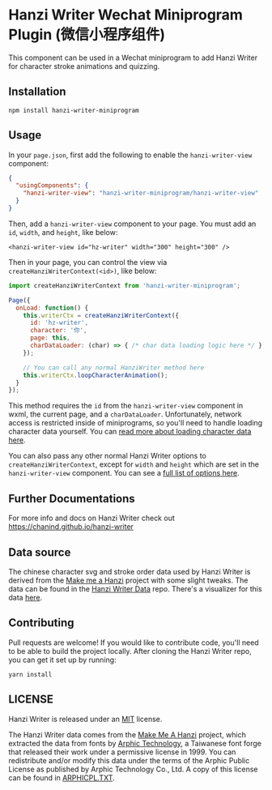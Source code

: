 # Hanzi Writer Wechat Miniprogram Plugin (微信小程序组件)

This component can be used in a Wechat miniprogram to add Hanzi Writer for character stroke animations and quizzing.

## Installation

```
npm install hanzi-writer-miniprogram
```

## Usage

In your `page.json`, first add the following to enable the `hanzi-writer-view` component:

```json
{
  "usingComponents": {
    "hanzi-writer-view": "hanzi-writer-miniprogram/hanzi-writer-view"
  }
}
```

Then, add a `hanzi-writer-view` component to your page. You must add an `id`, `width`, and `height`, like below:
```
<hanzi-writer-view id="hz-writer" width="300" height="300" />
```

Then in your page, you can control the view via `createHanziWriterContext(<id>)`, like below:

```javascript
import createHanziWriterContext from 'hanzi-writer-miniprogram';

Page({
  onLoad: function() {
    this.writerCtx = createHanziWriterContext({
      id: 'hz-writer',
      character: '你',
      page: this,
      charDataLoader: (char) => { /* char data loading logic here */ },
    });

    // You can call any normal HanziWriter method here
    this.writerCtx.loopCharacterAnimation();
  }
});
```

This method requires the `id` from the `hanzi-writer-view` component in wxml, the current page, and a `charDataLoader`. Unfortunately, network access is restricted inside of miniprograms, so you'll need to handle loading character data yourself. You can [read more about loading character data here](https://chanind.github.io/hanzi-writer/docs.html#loading-character-data-link).

You can also pass any other normal Hanzi Writer options to `createHanziWriterContext`, except for `width` and `height` which are set in the `hanzi-writer-view` component. You can see a [full list of options here](https://chanind.github.io/hanzi-writer/docs.html#api-link).

## Further Documentations

For more info and docs on Hanzi Writer check out https://chanind.github.io/hanzi-writer

## Data source

The chinese character svg and stroke order data used by Hanzi Writer is derived from the [Make me a Hanzi](https://github.com/skishore/makemeahanzi) project with some slight tweaks. The data can be found in the [Hanzi Writer Data](https://github.com/chanind/hanzi-writer-data) repo. There's a visualizer for this data [here](https://chanind.github.io/hanzi-writer-data).

## Contributing

Pull requests are welcome! If you would like to contribute code, you'll need to be able to build the project locally. After cloning the Hanzi Writer repo, you can get it set up by running:

```
yarn install
```

## LICENSE

Hanzi Writer is released under an [MIT](https://raw.githubusercontent.com/chanind/hanzi-writer/master/LICENSE) license.

The Hanzi Writer data comes from the [Make Me A Hanzi](https://github.com/skishore/makemeahanzi) project, which extracted the data from fonts by [Arphic Technology](http://www.arphic.com/), a Taiwanese font forge that released their work under a permissive license in 1999. You can redistribute and/or modify this data under the terms of the Arphic Public License as published by Arphic Technology Co., Ltd. A copy of this license can be found in [ARPHICPL.TXT](https://raw.githubusercontent.com/chanind/hanzi-writer-data/master/ARPHICPL.TXT).
